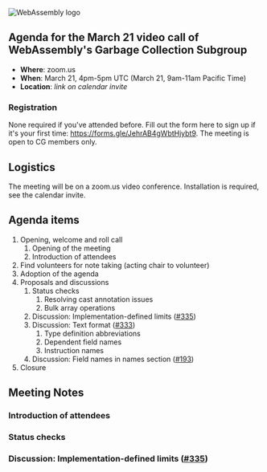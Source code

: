 ![WebAssembly logo](/images/WebAssembly.png)

## Agenda for the March 21 video call of WebAssembly's Garbage Collection Subgroup

- **Where**: zoom.us
- **When**: March 21, 4pm-5pm UTC (March 21, 9am-11am Pacific Time)
- **Location**: *link on calendar invite*

### Registration

None required if you've attended before. Fill out the form here to sign up if
it's your first time: https://forms.gle/JehrAB4gWbtHjybt9. The meeting is open
to CG members only.

## Logistics

The meeting will be on a zoom.us video conference.
Installation is required, see the calendar invite.

## Agenda items

1. Opening, welcome and roll call
    1. Opening of the meeting
    1. Introduction of attendees
1. Find volunteers for note taking (acting chair to volunteer)
1. Adoption of the agenda
1. Proposals and discussions
    1. Status checks
        1. Resolving cast annotation issues
        1. Bulk array operations
    1. Discussion: Implementation-defined limits ([#335](https://github.com/WebAssembly/gc/issues/335))
    1. Discussion: Text format ([#333](https://github.com/WebAssembly/gc/issues/333))
        1. Type definition abbreviations
        1. Dependent field names
        1. Instruction names
    1. Discussion: Field names in names section ([#193](https://github.com/WebAssembly/gc/issues/193))
1. Closure

## Meeting Notes

### Introduction of attendees

### Status checks

### Discussion: Implementation-defined limits ([#335](https://github.com/WebAssembly/gc/issues/335))
